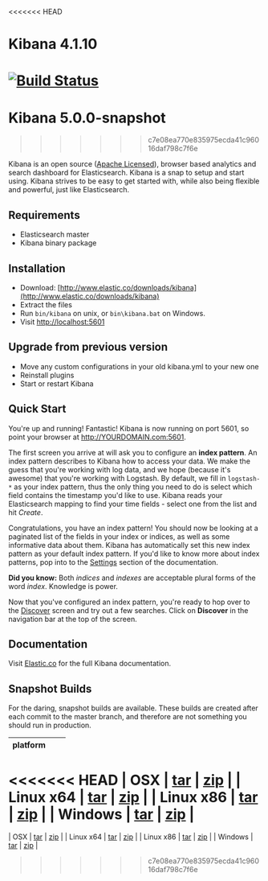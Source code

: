 <<<<<<< HEAD
# Kibana 4.1.10

[![Build Status](https://travis-ci.org/elastic/kibana.svg?branch=master)](https://travis-ci.org/elastic/kibana?branch=master)
=======
# Kibana 5.0.0-snapshot
>>>>>>> c7e08ea770e835975ecda41c96016daf798c7f6e

Kibana is an open source ([Apache Licensed](https://github.com/elastic/kibana/blob/master/LICENSE.md)), browser based analytics and search dashboard for Elasticsearch. Kibana is a snap to setup and start using. Kibana strives to be easy to get started with, while also being flexible and powerful, just like Elasticsearch.

## Requirements

- Elasticsearch master
- Kibana binary package

## Installation

* Download: [http://www.elastic.co/downloads/kibana](http://www.elastic.co/downloads/kibana)
* Extract the files
* Run `bin/kibana` on unix, or `bin\kibana.bat` on Windows.
* Visit [http://localhost:5601](http://localhost:5601)


## Upgrade from previous version

* Move any custom configurations in your old kibana.yml to your new one
* Reinstall plugins
* Start or restart Kibana

## Quick Start

You're up and running! Fantastic! Kibana is now running on port 5601, so point your browser at http://YOURDOMAIN.com:5601.

The first screen you arrive at will ask you to configure an **index pattern**. An index pattern describes to Kibana how to access your data. We make the guess that you're working with log data, and we hope (because it's awesome) that you're working with Logstash. By default, we fill in `logstash-*` as your index pattern, thus the only thing you need to do is select which field contains the timestamp you'd like to use. Kibana reads your Elasticsearch mapping to find your time fields - select one from the list and hit *Create*.

Congratulations, you have an index pattern! You should now be looking at a paginated list of the fields in your index or indices, as well as some informative data about them. Kibana has automatically set this new index pattern as your default index pattern. If you'd like to know more about index patterns, pop into to the [Settings](#settings) section of the documentation.

**Did you know:** Both *indices* and *indexes* are acceptable plural forms of the word *index*. Knowledge is power.

Now that you've configured an index pattern, you're ready to hop over to the [Discover](#discover) screen and try out a few searches. Click on **Discover** in the navigation bar at the top of the screen.

## Documentation

Visit [Elastic.co](http://www.elastic.co/guide/en/kibana/current/index.html) for the full Kibana documentation.

## Snapshot Builds

For the daring, snapshot builds are available. These builds are created after each commit to the master branch, and therefore are not something you should run in production.

| platform |  |  |
| --- | --- | --- |
<<<<<<< HEAD
| OSX | [tar](http://download.elastic.co/kibana/kibana/kibana-4.1.4-snapshot-darwin-x64.tar.gz) | [zip](http://download.elastic.co/kibana/kibana/kibana-4.1.4-snapshot-darwin-x64.zip) |
| Linux x64 | [tar](http://download.elastic.co/kibana/kibana/kibana-4.1.4-snapshot-linux-x64.tar.gz) | [zip](http://download.elastic.co/kibana/kibana/kibana-4.1.4-snapshot-linux-x64.zip) |
| Linux x86 | [tar](http://download.elastic.co/kibana/kibana/kibana-4.1.4-snapshot-linux-x86.tar.gz) | [zip](http://download.elastic.co/kibana/kibana/kibana-4.1.4-snapshot-linux-x86.zip) |
| Windows | [tar](http://download.elastic.co/kibana/kibana/kibana-4.1.4-snapshot-windows.tar.gz) | [zip](http://download.elastic.co/kibana/kibana/kibana-4.1.4-snapshot-windows.zip) |
=======
| OSX | [tar](http://download.elastic.co/kibana/kibana-snapshot/kibana-5.0.0-snapshot-darwin-x64.tar.gz) | [zip](http://download.elastic.co/kibana/kibana-snapshot/kibana-5.0.0-snapshot-darwin-x64.zip) |
| Linux x64 | [tar](http://download.elastic.co/kibana/kibana-snapshot/kibana-5.0.0-snapshot-linux-x64.tar.gz) | [zip](http://download.elastic.co/kibana/kibana-snapshot/kibana-5.0.0-snapshot-linux-x64.zip) |
| Linux x86 | [tar](http://download.elastic.co/kibana/kibana-snapshot/kibana-5.0.0-snapshot-linux-x86.tar.gz) | [zip](http://download.elastic.co/kibana/kibana-snapshot/kibana-5.0.0-snapshot-linux-x86.zip) |
| Windows | [tar](http://download.elastic.co/kibana/kibana-snapshot/kibana-5.0.0-snapshot-windows.tar.gz) | [zip](http://download.elastic.co/kibana/kibana-snapshot/kibana-5.0.0-snapshot-windows.zip) |
>>>>>>> c7e08ea770e835975ecda41c96016daf798c7f6e

